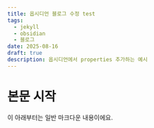 ```yaml
---
title: 옵시디언 블로그 수정 test
tags:
  - jekyll
  - obsidian
  - 블로그
date: 2025-08-16
draft: true
description: 옵시디언에서 properties 추가하는 예시
---
```


# 본문 시작
이 아래부터는 일반 마크다운 내용이에요.
